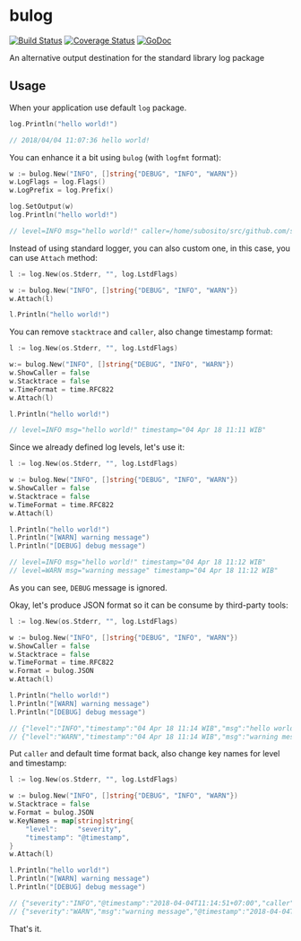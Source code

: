 # bulog

[![Build Status](https://travis-ci.org/bukalapak/bulog.svg?branch=master)](https://travis-ci.org/bukalapak/bulog)
[![Coverage Status](https://img.shields.io/codecov/c/github/bukalapak/bulog.svg)](https://codecov.io/gh/bukalapak/bulog)
[![GoDoc](https://godoc.org/github.com/bukalapak/bulog?status.svg)](https://godoc.org/github.com/bukalapak/bulog)

An alternative output destination for the standard library log package

## Usage

When your application use default `log` package.

```go
log.Println("hello world!")

// 2018/04/04 11:07:36 hello world!
```

You can enhance it a bit using `bulog` (with `logfmt` format):

```go
w := bulog.New("INFO", []string{"DEBUG", "INFO", "WARN"})
w.LogFlags = log.Flags()
w.LogPrefix = log.Prefix()

log.SetOutput(w)
log.Println("hello world!")

// level=INFO msg="hello world!" caller=/home/subosito/src/github.com/subosito/playground/main.go:13 stacktrace="goroutine 1 [running]:\nruntime/debug.Stack(0x0, 0xc42001c100, 0xc420094000)\n\t/usr/lib/go/src/runtime/debug/stack.go:24 +0xa7\ngithub.com/bukalapak/bulog.stacktrace(0x4bcf60, 0xc4200741e0, 0x4d857a)\n\t/home/subosito/src/github.com/bukalapak/bulog/bulog.go:222 +0x22\ngithub.com/bukalapak/bulog.(*Output).parseLine(0xc420084000, 0xc420014170, 0xd, 0x10, 0x4acf479bbbef14b0)\n\t/home/subosito/src/github.com/bukalapak/bulog/bulog.go:144 +0x5a0\ngithub.com/bukalapak/bulog.(*Output).formatLineLogfmt(0xc420084000, 0x4d8279, 0x4, 0xc420014170, 0xd, 0x10, 0xc420088000, 0x0, 0x0)\n\t/home/subosito/src/github.com/bukalapak/bulog/bulog.go:103 +0x81\ngithub.com/bukalapak/bulog.(*Output).formatLine(0xc420084000, 0x4d8279, 0x4, 0xc420014170, 0xd, 0x10, 0xc420014170, 0xd, 0x10)\n\t/home/subosito/src/github.com/bukalapak/bulog/bulog.go:97 +0x6c\ngithub.com/bukalapak/bulog.(*Output).Write(0xc420084000, 0xc420014170, 0xd, 0x10, 0xd, 0xc420014170, 0x0)\n\t/home/subosito/src/github.com/bukalapak/bulog/bulog.go:64 +0x16d\nlog.(*Logger).Output(0xc420078140, 0x2, 0xc420014160, 0xd, 0x0, 0x0)\n\t/usr/lib/go/src/log/log.go:172 +0x1fd\nlog.(*Logger).Println(0xc420078140, 0xc420059f68, 0x1, 0x1)\n\t/usr/lib/go/src/log/log.go:188 +0x6a\nmain.main()\n\t/home/subosito/src/github.com/subosito/playground/main.go:13 +0x1c5\n" timestamp=2018-04-04T11:08:51+07:00
```

Instead of using standard logger, you can also custom one, in this case, you can use `Attach` method:

```go
l := log.New(os.Stderr, "", log.LstdFlags)

w := bulog.New("INFO", []string{"DEBUG", "INFO", "WARN"})
w.Attach(l)

l.Println("hello world!")
```

You can remove `stacktrace` and `caller`, also change timestamp format:

```go
l := log.New(os.Stderr, "", log.LstdFlags)

w:= bulog.New("INFO", []string{"DEBUG", "INFO", "WARN"})
w.ShowCaller = false
w.Stacktrace = false
w.TimeFormat = time.RFC822
w.Attach(l)

l.Println("hello world!")

// level=INFO msg="hello world!" timestamp="04 Apr 18 11:11 WIB"
```

Since we already defined log levels, let's use it:

```go
l := log.New(os.Stderr, "", log.LstdFlags)

w := bulog.New("INFO", []string{"DEBUG", "INFO", "WARN"})
w.ShowCaller = false
w.Stacktrace = false
w.TimeFormat = time.RFC822
w.Attach(l)

l.Println("hello world!")
l.Println("[WARN] warning message")
l.Println("[DEBUG] debug message")

// level=INFO msg="hello world!" timestamp="04 Apr 18 11:12 WIB"
// level=WARN msg="warning message" timestamp="04 Apr 18 11:12 WIB"
```

As you can see, `DEBUG` message is ignored.

Okay, let's produce JSON format so it can be consume by third-party tools:

```go
l := log.New(os.Stderr, "", log.LstdFlags)

w := bulog.New("INFO", []string{"DEBUG", "INFO", "WARN"})
w.ShowCaller = false
w.Stacktrace = false
w.TimeFormat = time.RFC822
w.Format = bulog.JSON
w.Attach(l)

l.Println("hello world!")
l.Println("[WARN] warning message")
l.Println("[DEBUG] debug message")

// {"level":"INFO","timestamp":"04 Apr 18 11:14 WIB","msg":"hello world!"}
// {"level":"WARN","timestamp":"04 Apr 18 11:14 WIB","msg":"warning message"}
```

Put `caller` and default time format back, also change key names for level and timestamp:

```go
l := log.New(os.Stderr, "", log.LstdFlags)

w := bulog.New("INFO", []string{"DEBUG", "INFO", "WARN"})
w.Stacktrace = false
w.Format = bulog.JSON
w.KeyNames = map[string]string{
	"level": 	 "severity",
	"timestamp": "@timestamp",
}
w.Attach(l)

l.Println("hello world!")
l.Println("[WARN] warning message")
l.Println("[DEBUG] debug message")

// {"severity":"INFO","@timestamp":"2018-04-04T11:14:51+07:00","caller":"/home/subosito/src/github.com/subosito/playground/main.go:14","msg":"hello world!"}
// {"severity":"WARN","msg":"warning message","@timestamp":"2018-04-04T11:14:51+07:00","caller":"/home/subosito/src/github.com/subosito/playground/main.go:15"}
```

That's it.
